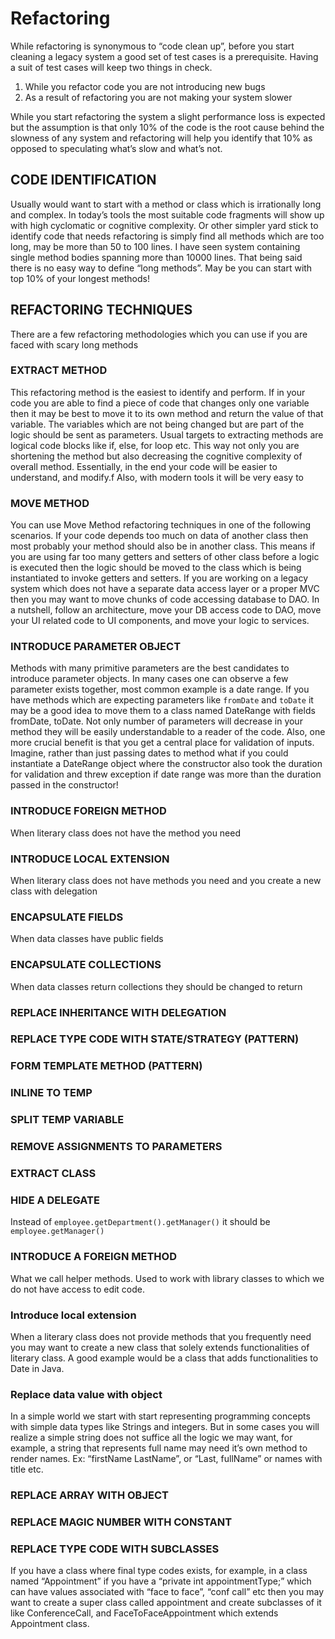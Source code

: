 

# Refactoring

While refactoring is synonymous to “code clean up”, before you start cleaning a legacy system a good set of test cases is a prerequisite. Having a suit of test cases will keep two things in check.

1. While you refactor code you are not introducing new bugs 
2. As a result of refactoring you are not making your system slower

While you start refactoring the system a slight performance loss is expected but the assumption is that only 10% of the code is the root cause behind the slowness of any system and refactoring will help you identify that 10% as opposed to speculating what’s slow and what’s not.

## CODE IDENTIFICATION
Usually would want to start with a method or class which is irrationally long and complex. In today’s tools the most suitable code fragments will show up with high cyclomatic or cognitive complexity. Or other simpler yard stick to identify code that needs refactoring is simply find all methods which are too long, may be more than 50 to 100 lines.  I have seen system containing single method bodies spanning more than 10000 lines. That being said there is no easy way to define “long methods”. May be you can start with top 10% of your longest methods!

## REFACTORING TECHNIQUES 
There are a few refactoring methodologies which you can use if you are faced with scary long methods



### EXTRACT METHOD
This refactoring method is the easiest to identify and perform. If in your code you are able to find a piece of code that changes only one variable then it may be best to move it to its own method and return the value of that variable. The variables which are not being changed but are part of the logic should be sent as parameters. Usual targets to extracting methods are logical code blocks like if, else, for loop etc. This way not only you are shortening the method but also decreasing the cognitive complexity of overall method. Essentially, in the end your code will be easier to understand, and modify.f
Also, with modern tools it will be very easy to

### MOVE METHOD
You can use Move Method refactoring techniques in one of the following scenarios.
If your code depends too much on data of another class then most probably your method should also be in another class. This means if you are using far too many getters and setters of other class before a logic is executed then the logic should be moved to the class which is being instantiated to invoke getters and setters.
If you are working on a legacy system which does not have a separate data access layer or a proper MVC then you may want to move chunks of code accessing database to DAO. In a nutshell, follow an architecture, move your DB access code to DAO, move your UI related code to UI components, and move your logic to services.

### INTRODUCE PARAMETER OBJECT
Methods with many primitive parameters are the best candidates to introduce parameter objects. In many cases one can observe a few parameter exists together, most common example is a date range. If you have methods which are expecting parameters like `fromDate` and `toDate` it may be a good idea to move them to a class named DateRange with fields fromDate, toDate. Not only number of parameters will decrease in your method they will be easily understandable to a reader of the code. Also, one more crucial benefit is that you get a central place for validation of inputs. Imagine, rather than just passing dates to method what if you could instantiate a DateRange object where the constructor also took the duration for validation and threw exception if date range was more than the duration passed in the constructor!

### INTRODUCE FOREIGN METHOD
When literary class does not have the method you need

### INTRODUCE LOCAL EXTENSION
When literary class does not have methods you need and you create a new class with delegation

### ENCAPSULATE FIELDS
When data classes have public fields
### ENCAPSULATE COLLECTIONS
When data classes return collections they should be changed to return 
### REPLACE INHERITANCE WITH DELEGATION
### REPLACE TYPE CODE WITH STATE/STRATEGY (PATTERN)
### FORM TEMPLATE METHOD (PATTERN)
### INLINE TO TEMP
### SPLIT TEMP VARIABLE
### REMOVE ASSIGNMENTS TO PARAMETERS
### EXTRACT CLASS
### HIDE A DELEGATE 
Instead of `employee.getDepartment().getManager()` it should be `employee.getManager()`

### INTRODUCE A FOREIGN METHOD
What we call helper methods. Used to work with library classes to which we do not have access to edit code.
### Introduce local extension
When a literary class does not provide methods that you frequently need you may want to create a new class that solely extends functionalities of literary class. A good example would be a class that adds functionalities to Date in Java.
### Replace data value with object
In a simple world we start with start representing programming concepts with simple data types like Strings and integers.  But in some cases you will realize a simple string does not suffice all the logic we may want, for example, a string that represents full name may need it’s own method to render names. Ex: “firstName LastName”, or “Last, fullName” or names with title etc. 

### REPLACE ARRAY WITH OBJECT 
### REPLACE MAGIC NUMBER WITH CONSTANT 

### REPLACE TYPE CODE WITH SUBCLASSES
If you have a class where final type codes exists, for example, in a class named “Appointment” if you have a “private int appointmentType;” which can have values associated with “face to face”, “conf call” etc then you may want to create a super class called appointment and create subclasses of it like ConferenceCall, and FaceToFaceAppointment which extends Appointment class. 





